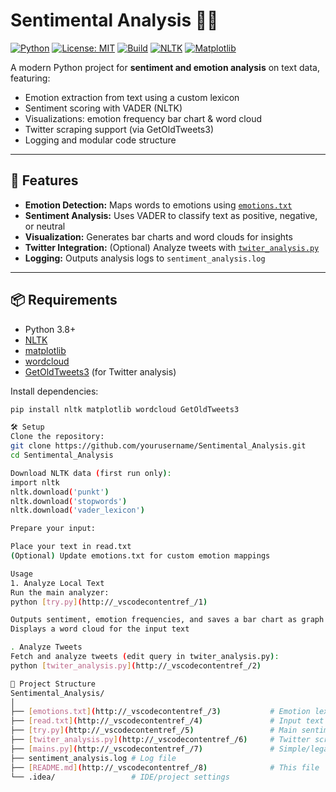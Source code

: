 # Sentimental Analysis 🧠💬

[![Python](https://img.shields.io/badge/python-3.8%2B-blue?logo=python)](https://www.python.org/)
[![License: MIT](https://img.shields.io/badge/License-MIT-yellow.svg)](https://opensource.org/licenses/MIT)
[![Build](https://img.shields.io/badge/build-passing-brightgreen)](#)
[![NLTK](https://img.shields.io/badge/NLTK-enabled-green?logo=nltk)](https://www.nltk.org/)
[![Matplotlib](https://img.shields.io/badge/Matplotlib-visualization-orange?logo=matplotlib)](https://matplotlib.org/)

A modern Python project for **sentiment and emotion analysis** on text data, featuring:
- Emotion extraction from text using a custom lexicon
- Sentiment scoring with VADER (NLTK)
- Visualizations: emotion frequency bar chart & word cloud
- Twitter scraping support (via GetOldTweets3)
- Logging and modular code structure

---

## 🚀 Features

- **Emotion Detection:** Maps words to emotions using [`emotions.txt`](emotions.txt)
- **Sentiment Analysis:** Uses VADER to classify text as positive, negative, or neutral
- **Visualization:** Generates bar charts and word clouds for insights
- **Twitter Integration:** (Optional) Analyze tweets with [`twiter_analysis.py`](twiter_analysis.py)
- **Logging:** Outputs analysis logs to `sentiment_analysis.log`

---

## 📦 Requirements

- Python 3.8+
- [NLTK](https://www.nltk.org/)
- [matplotlib](https://matplotlib.org/)
- [wordcloud](https://github.com/amueller/word_cloud)
- [GetOldTweets3](https://github.com/Mottl/GetOldTweets3) (for Twitter analysis)

Install dependencies:
```sh
pip install nltk matplotlib wordcloud GetOldTweets3

🛠️ Setup
Clone the repository:
git clone https://github.com/yourusername/Sentimental_Analysis.git
cd Sentimental_Analysis

Download NLTK data (first run only):
import nltk
nltk.download('punkt')
nltk.download('stopwords')
nltk.download('vader_lexicon')

Prepare your input:

Place your text in read.txt
(Optional) Update emotions.txt for custom emotion mappings

Usage
1. Analyze Local Text
Run the main analyzer:
python [try.py](http://_vscodecontentref_/1)

Outputs sentiment, emotion frequencies, and saves a bar chart as graph.png
Displays a word cloud for the input text

. Analyze Tweets
Fetch and analyze tweets (edit query in twiter_analysis.py):
python [twiter_analysis.py](http://_vscodecontentref_/2)

📁 Project Structure
Sentimental_Analysis/
│
├── [emotions.txt](http://_vscodecontentref_/3)           # Emotion lexicon
├── [read.txt](http://_vscodecontentref_/4)               # Input text file
├── [try.py](http://_vscodecontentref_/5)                 # Main sentiment/emotion analyzer
├── [twiter_analysis.py](http://_vscodecontentref_/6)     # Twitter scraping & analysis
├── [mains.py](http://_vscodecontentref_/7)               # Simple/legacy analyzer
├── sentiment_analysis.log # Log file
├── [README.md](http://_vscodecontentref_/8)              # This file
└── .idea/                 # IDE/project settings

